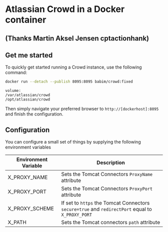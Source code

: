 # Atlassian Crowd in a Docker container
## (Thanks Martin Aksel Jensen cptactionhank)

## Get me started

To quickly get started running a Crowd instance, use the following command:
```bash
docker run --detach --publish 8095:8095 babim/crowd:fixed
```
```
volume:
/var/atlassian/crowd
/opt/atlassian/crowd
```

Then simply navigate your preferred browser to `http://[dockerhost]:8095` and finish the configuration.

## Configuration

You can configure a small set of things by supplying the following environment variables

| Environment Variable   | Description |
| ---------------------- | ----------- |
| X_PROXY_NAME           | Sets the Tomcat Connectors `ProxyName` attribute |
| X_PROXY_PORT           | Sets the Tomcat Connectors `ProxyPort` attribute |
| X_PROXY_SCHEME         | If set to `https` the Tomcat Connectors `secure=true` and `redirectPort` equal to `X_PROXY_PORT`   |
| X_PATH                 | Sets the Tomcat connectors `path` attribute |
